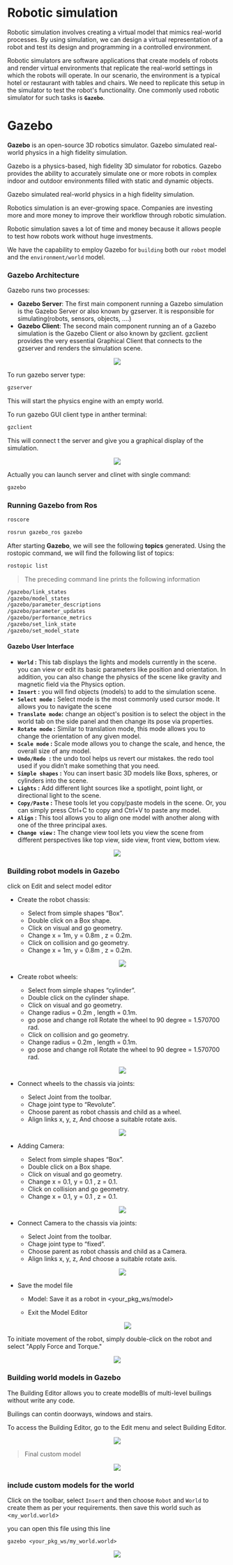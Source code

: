 # Robotic simulation

Robotic simulation involves creating a virtual model that mimics real-world processes. By using simulation, we can design a virtual representation of a robot and test its design and programming in a controlled environment.

Robotic simulators are software applications that create models of robots and render virtual environments that replicate the real-world settings in which the robots will operate. In our scenario, the environment is a typical hotel or restaurant with tables and chairs. We need to replicate this setup in the simulator to test the robot's functionality. One commonly used robotic simulator for such tasks is **`Gazebo`**.

# Gazebo

**Gazebo** is an open-source 3D robotics simulator. Gazebo simulated real-world physics in a high fidelity simulation.

Gazebo is a physics-based, high fidelity 3D simulator for robotics. Gazebo provides the ability to accurately simulate one or more robots in complex indoor and outdoor environments filled with static and dynamic objects.

Gazebo simulated real-world physics in a high fidelity simulation.

Robotics simulation is an ever-growing space. Companies are investing more and more money to improve their workflow through robotic simulation.

Robotic simulation saves a lot of time and money because it allows people to test how robots work without huge investments.

We have the capability to employ Gazebo for `building` both our `robot` model and the `environment/world` model.

### Gazebo Architecture

Gazebo runs two processes:

- **Gazebo Server**:
  The first main component running a
  Gazebo simulation is the Gazebo
  Server or also known by gzserver. It is
  responsible for simulating(robots,
  sensors, objects, ….)
- **Gazebo Client**:
  The second main component running an
  of a Gazebo simulation is the Gazebo
  Client or also known by gzclient. gzclient
  provides the very essential Graphical
  Client that connects to the gzserver and
  renders the simulation scene.

<p align="center">
<img src="images/1.png">

To run gazebo server type:

```bash
gzserver
```

This will start the physics engine with an empty world.

To run gazebo GUI client type in anther terminal:

```bash
gzclient
```

This will connect t the server and give you a graphical display of the simulation.

<p align="center">
<img src="images/2.png">

Actually you can launch server and clinet with single command:

```bash
gazebo
```

### Running Gazebo from Ros

```sh
roscore
```

```bash
rosrun gazebo_ros gazebo
```

After starting **Gazebo**, we will see the following **topics** generated. Using the rostopic command, we will find the following list of topics:

```sh
rostopic list
```

> The preceding command line prints the following information

```sh
/gazebo/link_states
/gazebo/model_states
/gazebo/parameter_descriptions
/gazebo/parameter_updates
/gazebo/performance_metrics
/gazebo/set_link_state
/gazebo/set_model_state
```

#### Gazebo User Interface

- **`World` :**
  This tab displays the lights and models currently in the scene.
  you can view or edit its basic parameters like position and
  orientation. In addition, you can also change the physics of the
  scene like gravity and magnetic field via the Physics option.
- **`Insert` :**
  you will find objects (models) to add to the simulation scene.
- **`Select mode` :**
  Select mode is the most commonly used cursor mode. It allows you to navigate the scene
- **`Translate mode`:**
  change an object's position is to select the object in the world tab on the side panel and
  then change its pose via properties.
- **`Rotate mode` :**
  Similar to translation mode, this mode allows you to change the orientation of any given model.
- **`Scale mode` :**
  Scale mode allows you to change the scale, and hence, the overall size of any model.
- **`Undo/Redo `:**
  the undo tool helps us revert our mistakes. the redo tool used if you didn’t make something
  that you need.
- **`Simple shapes` :**
  You can insert basic 3D models like Boxs, spheres, or cylinders into the scene.
- **`Lights` :**
  Add different light sources like a spotlight, point light, or directional light to the scene.
- **`Copy/Paste` :**
  These tools let you copy/paste models in the scene. Or, you can simply press
  Ctrl+C to copy and Ctrl+V to paste any model.
- **`Align` :**
  This tool allows you to align one model with another along with one of the three principal axes.
- **`Change view` :**
The change view tool lets you view the scene from different
perspectives like top view, side view, front view, bottom view.
<p align="center">
<img src="images/3.png">

### Building robot models in Gazebo

click on Edit and select model editor

- Create the robot chassis:

  - Select from simple shapes “Box”.
  - Double click on a Box shape.
  - Click on visual and go geometry.
  - Change x = 1m, y = 0.8m , z = 0.2m.
  - Click on collision and go geometry.
  - Change x = 1m, y = 0.8m , z = 0.2m.
  <p align="center">
  <img src="images/4.png">

- Create robot wheels:

  - Select from simple shapes “cylinder”.
  - Double click on the cylinder shape.
  - Click on visual and go geometry.
  - Change radius = 0.2m , length = 0.1m.
  - go pose and change roll Rotate the wheel to 90 degree = 1.570700 rad.
  - Click on collision and go geometry.
  - Change radius = 0.2m , length = 0.1m.
  - go pose and change roll Rotate the wheel to 90 degree = 1.570700 rad.
  <p align="center">
  <img src="images/5.png">

- Connect wheels to the chassis via joints:

  - Select Joint from the toolbar.
  - Chage joint type to “Revolute”.
  - Choose parent as robot chassis and child as a wheel.
  - Align links x, y, z, And choose a suitable rotate axis.
  <p align="center">
  <img src="images/6.png">

- Adding Camera:

  - Select from simple shapes “Box”.
  - Double click on a Box shape.
  - Click on visual and go geometry.
  - Change x = 0.1, y = 0.1 , z = 0.1.
  - Click on collision and go geometry.
  - Change x = 0.1, y = 0.1 , z = 0.1.
  <p align="center">
  <img src="images/7.png">

- Connect Camera to the chassis via joints:

  - Select Joint from the toolbar.
  - Chage joint type to “fixed”.
  - Choose parent as robot chassis and child as a Camera.
  - Align links x, y, z, And choose a suitable rotate axis.
  <p align="center">
  <img src="images/8.png">

- Save the model file

  - Model: Save it as a robot in <your_pkg_ws/model>
  - Exit the Model Editor

    <p align="center">
    <img src="images/9.png">

To initiate movement of the robot, simply double-click on the robot and select "Apply Force and Torque."

<p align="center">
<img src="images/10.gif">

### Building world models in Gazebo

The Building Editor allows you to create modeBls of multi-level builings without write any code.

Builings can contin doorways, windows and stairs.

To access the Building Editor, go to the Edit menu and select Building Editor.

<p align="center">
<img src="images/11.gif">

> Final custom model

<p align="center">
<img src="images/12.png">

### include custom models for the world

Click on the toolbar, select `Insert` and then choose `Robot` and `World` to create them as per your requirements.
then save this world such as <`my_world.world`>

you can open this file using this line

```
gazebo <your_pkg_ws/my_world.world>
```

<p align="center">
<img src="images/13.png">
